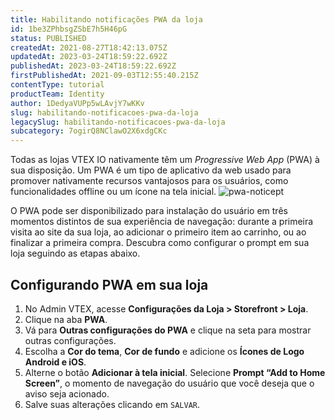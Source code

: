 ```yaml
---
title: Habilitando notificações PWA da loja
id: 1be3ZPhbsgZSbE7h5H46pG
status: PUBLISHED
createdAt: 2021-08-27T18:42:13.075Z
updatedAt: 2023-03-24T18:59:22.692Z
publishedAt: 2023-03-24T18:59:22.692Z
firstPublishedAt: 2021-09-03T12:55:40.215Z
contentType: tutorial
productTeam: Identity
author: 1DedyaVUPp5wLAvjY7wKKv
slug: habilitando-notificacoes-pwa-da-loja
legacySlug: habilitando-notificacoes-pwa-da-loja
subcategory: 7ogirQ8NClawO2X6xdgCKc
---
```


Todas as lojas VTEX IO nativamente têm um *Progressive Web App* (PWA) à sua disposição. Um PWA é um tipo de aplicativo da web usado para promover nativamente recursos vantajosos para os usuários, como funcionalidades offline ou um ícone na tela inicial.
![pwa-noticept](//images.contentful.com/alneenqid6w5/24FsMpd5zrenF21J4FG6B5/8bc20370d21ff3d19a82d3a878cf1483/Screenshot_162.png)

O PWA pode ser disponibilizado para instalação do usuário em três momentos distintos de sua experiência de navegação: durante a primeira visita ao site da sua loja, ao adicionar o primeiro item ao carrinho, ou ao finalizar a primeira compra.
Descubra como configurar o prompt em sua loja seguindo as etapas abaixo.

## Configurando PWA em sua loja
1. No Admin VTEX, acesse **Configurações da Loja > Storefront > Loja**.
3. Clique na aba **PWA**.
4. Vá para **Outras configurações do PWA** e clique na seta para mostrar outras configurações.
5. Escolha a **Cor do tema**, **Cor de fundo** e adicione os **Ícones de Logo Android e iOS**.
6. Alterne o botão **Adicionar à tela inicial**. Selecione **Prompt “Add to Home Screen”**, o momento de navegação do usuário que você deseja que o aviso seja acionado.
7. Salve suas alterações clicando em `SALVAR`.

